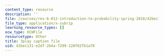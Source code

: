 ```yaml
---
content_type: resource
description: ''
file: /courses/res-6-012-introduction-to-probability-spring-2018/42bec131e2df2b4a7299120f82fb1a78_X04gTpC7wAs.srt
file_type: application/x-subrip
learning_resource_types: []
ocw_type: OCWFile
resourcetype: Other
title: 3play caption file
uid: 42bec131-e2df-2b4a-7299-120f82fb1a78
---
```

